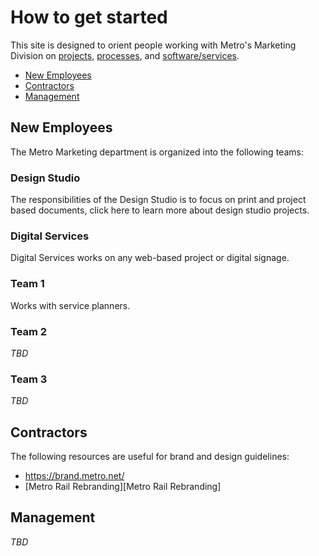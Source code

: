 # How to get started

This site is designed to orient people working with Metro's Marketing Division on [projects](../projects/index.md), [processes](../processes/index.md), and [software/services](../software/index.md).

<!-- no toc -->
- [New Employees](#new-employees)
- [Contractors](#contractors)
- [Management](#management)

## New Employees

The Metro Marketing department is organized into the following teams:

### Design Studio

The responsibilities of the Design Studio is to focus on print and project based documents, click here to learn more about design studio projects.

### Digital Services

Digital Services works on any web-based project or digital signage.

### Team 1

Works with service planners.

### Team 2

*TBD*

### Team 3

*TBD*

## Contractors

The following resources are useful for brand and design guidelines:

- https://brand.metro.net/
- [Metro Rail Rebranding][Metro Rail Rebranding]

## Management

*TBD*